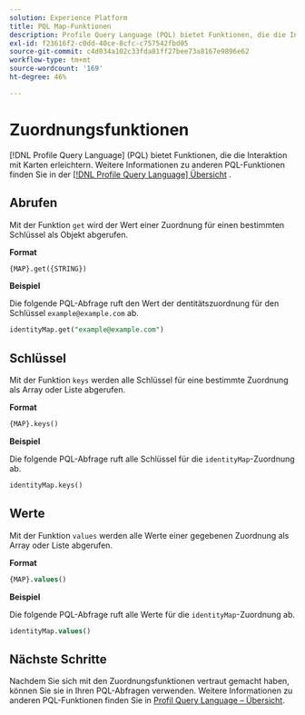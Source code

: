 ```yaml
---
solution: Experience Platform
title: PQL Map-Funktionen
description: Profile Query Language (PQL) bietet Funktionen, die die Interaktion mit Karten erleichtern.
exl-id: f23616f2-c0dd-40ce-8cfc-c757542fbd05
source-git-commit: c4d034a102c33fda81ff27bee73a8167e9896e62
workflow-type: tm+mt
source-wordcount: '169'
ht-degree: 46%

---
```


# Zuordnungsfunktionen

[!DNL Profile Query Language] (PQL) bietet Funktionen, die die Interaktion mit Karten erleichtern. Weitere Informationen zu anderen PQL-Funktionen finden Sie in der [[!DNL Profile Query Language] Übersicht](./overview.md) .

## Abrufen

Mit der Funktion `get` wird der Wert einer Zuordnung für einen bestimmten Schlüssel als Objekt abgerufen.

**Format**

```sql
{MAP}.get({STRING})
```

**Beispiel**

Die folgende PQL-Abfrage ruft den Wert der dentitätszuordnung für den Schlüssel `example@example.com` ab.

```sql
identityMap.get("example@example.com")
```

## Schlüssel

Mit der Funktion `keys` werden alle Schlüssel für eine bestimmte Zuordnung als Array oder Liste abgerufen.

**Format**

```sql
{MAP}.keys()
```

**Beispiel**

Die folgende PQL-Abfrage ruft alle Schlüssel für die `identityMap`-Zuordnung ab.

```sql
identityMap.keys()
```

## Werte

Mit der Funktion `values` werden alle Werte einer gegebenen Zuordnung als Array oder Liste abgerufen.

**Format**

```sql
{MAP}.values()
```

**Beispiel**

Die folgende PQL-Abfrage ruft alle Werte für die `identityMap`-Zuordnung ab.

```sql
identityMap.values()
```

## Nächste Schritte

Nachdem Sie sich mit den Zuordnungsfunktionen vertraut gemacht haben, können Sie sie in Ihren PQL-Abfragen verwenden. Weitere Informationen zu anderen PQL-Funktionen finden Sie in [Profil Query Language – Übersicht](./overview.md).
